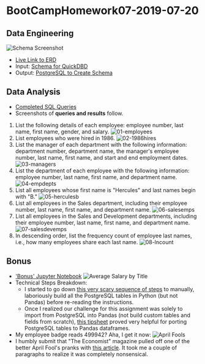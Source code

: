 # BootCampHomework07-2019-07-20

## Data Engineering
![Schema Screenshot](https://github.com/ekenigsberg/BootCampHomework07-2019-07-20/blob/master/QuickDBD-Free%20Diagram.png)
* [Live Link to ERD](https://app.quickdatabasediagrams.com/#/d/FCdbgc)
* Input: [Schema for QuickDBD](https://github.com/ekenigsberg/BootCampHomework07-2019-07-20/blob/master/schema.txt)
* Output: [PostgreSQL to Create Schema](https://github.com/ekenigsberg/BootCampHomework07-2019-07-20/blob/master/QuickDBD-export.sql)

## Data Analysis
* [Completed SQL Queries](https://github.com/ekenigsberg/BootCampHomework07-2019-07-20/blob/master/queries.sql)
* Screenshots of **queries and results** follow.
1. List the following details of each employee: employee number, last name, first name, gender, and salary.
   ![01-employees](https://github.com/ekenigsberg/BootCampHomework07-2019-07-20/blob/master/screenshots/01-employees.png)
2. List employees who were hired in 1986.
   ![02-1986hires](https://github.com/ekenigsberg/BootCampHomework07-2019-07-20/blob/master/screenshots/02-1986hires.png)
3. List the manager of each department with the following information: department number, department name, the manager's employee number, last name, first name, and start and end employment dates.
   ![03-managers](https://github.com/ekenigsberg/BootCampHomework07-2019-07-20/blob/master/screenshots/03-managers.png)
4. List the department of each employee with the following information: employee number, last name, first name, and department name.
   ![04-empdepts](https://github.com/ekenigsberg/BootCampHomework07-2019-07-20/blob/master/screenshots/04-empdepts.png)
5. List all employees whose first name is "Hercules" and last names begin with "B."
   ![05-herculesb](https://github.com/ekenigsberg/BootCampHomework07-2019-07-20/blob/master/screenshots/05-herculesb.png)
6. List all employees in the Sales department, including their employee number, last name, first name, and department name.
   ![06-salesemps](https://github.com/ekenigsberg/BootCampHomework07-2019-07-20/blob/master/screenshots/06-salesemps.png)
7. List all employees in the Sales and Development departments, including their employee number, last name, first name, and department name.
   ![07-salesdevemps](https://github.com/ekenigsberg/BootCampHomework07-2019-07-20/blob/master/screenshots/07-salesdevemps.png)
8. In descending order, list the frequency count of employee last names, i.e., how many employees share each last name.
   ![08-lncount](https://github.com/ekenigsberg/BootCampHomework07-2019-07-20/blob/master/screenshots/08-lncount.png)

## Bonus
* ['Bonus' Jupyter Notebook](https://github.com/ekenigsberg/BootCampHomework07-2019-07-20/blob/master/Bonus.ipynb)
  ![Average Salary by Title](https://github.com/ekenigsberg/BootCampHomework07-2019-07-20/blob/master/Average%20Salary%20by%20Title.png)
* Technical Steps Breakdown:
  * I started to go down [this very scary sequence of steps](https://docs.sqlalchemy.org/en/13/core/tutorial.html) to manually, laboriously build all the PostgreSQL tables in Python (but not Pandas) before re-reading the instructions.
  * Once I realized our challenge for this assignment was solely to import from PostgreSQL into Pandas (not build custom tables and fields from scratch), [this tipsheet](https://pythondata.com/quick-tip-sqlalchemy-for-mysql-and-pandas) proved very helpful for porting PostgreSQL tables to Pandas dataframes.
* My employee badge reads 499942? Aha, I get it now:
  ![April Fools](https://github.com/ekenigsberg/BootCampHomework07-2019-07-20/blob/master/screenshots/bonus-lirpasloof.png)
* I humbly submit that "The Economist" magazine pulled off one of the better April Fool's pranks with [this article](https://www.economist.com/news/1995/04/01/more-is-more). It took me a couple of paragraphs to realize it was completely nonsensical.
